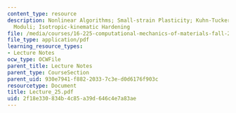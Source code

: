 ```yaml
---
content_type: resource
description: Nonlinear Algorithms; Small-strain Plasticity; Kuhn-Tucker Form; Elastic-plastic
  Moduli; Isotropic-kinematic Hardening
file: /media/courses/16-225-computational-mechanics-of-materials-fall-2003/2f18e330834b4c85a39d646c4e7a83ae_Lecture_25.pdf
file_type: application/pdf
learning_resource_types:
- Lecture Notes
ocw_type: OCWFile
parent_title: Lecture Notes
parent_type: CourseSection
parent_uid: 930e7941-f882-2033-7c3e-d0d6176f903c
resourcetype: Document
title: Lecture_25.pdf
uid: 2f18e330-834b-4c85-a39d-646c4e7a83ae
---
```


